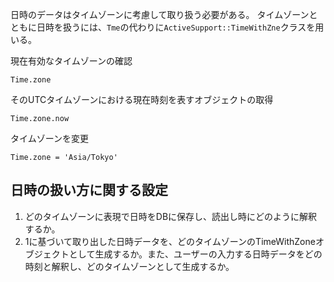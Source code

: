 日時のデータはタイムゾーンに考慮して取り扱う必要がある。
タイムゾーンとともに日時を扱うには、`Tme`の代わりに`ActiveSupport::TimeWithZne`クラスを用いる。

現在有効なタイムゾーンの確認
```Console
Time.zone
```
そのUTCタイムゾーンにおける現在時刻を表すオブジェクトの取得
```Console
Time.zone.now
```
タイムゾーンを変更
```Console
Time.zone = 'Asia/Tokyo'
```
## 日時の扱い方に関する設定
1. どのタイムゾーンに表現で日時をDBに保存し、読出し時にどのように解釈するか。
2. 1に基づいて取り出した日時データを、どのタイムゾーンのTimeWithZoneオブジェクトとして生成するか。また、ユーザーの入力する日時データをどの時刻と解釈し、どのタイムゾーンとして生成するか。

